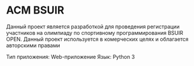 # ACM BSUIR

Данный проект является разработкой для проведения регистрации участников на олимпиаду по спортивному программирования BSUIR OPEN. Данный проект используется в комерческих целях и облагается авторскими правами

Тип приложения: Web-приложение
Язык: Python 3

